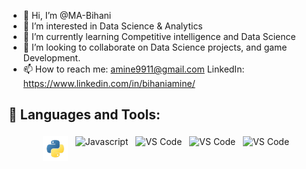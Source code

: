 - 👋 Hi, I’m @MA-Bihani
- 👀 I’m interested in Data Science & Analytics
- 🌱 I’m currently learning Competitive intelligence and Data Science
- 💞️ I’m looking to collaborate on Data Science projects, and game Development.
- 📫 How to reach me: amine9911@gmail.com 
                      LinkedIn: https://www.linkedin.com/in/bihaniamine/

## 🧰 Languages and Tools:
<p align="center">
<img src="https://raw.githubusercontent.com/github/explore/80688e429a7d4ef2fca1e82350fe8e3517d3494d/topics/python/python.png" alt="Python" height="40" style="vertical-align:top; margin:4px">
<img src="https://img.shields.io/badge/-PowerBI-F2C811?logo=powerBI&logoColor=black&style=flat" alt="Javascript" height="40" style="vertical-align:top; margin:4px">
<img src="https://img.shields.io/badge/-Jupyter-F37626?logo=Jupyter&logoColor=black&style=flat" alt="VS Code" height="40" style="vertical-align:top; margin:4px">
<img src="https://img.shields.io/badge/-R-276DC3?logo=R&logoColor=black&style=flat" alt="VS Code" height="40" style="vertical-align:top; margin:4px">
<img src="https://img.shields.io/badge/-Googlecloud-4285F4?logo=Googlecloud&logoColor=black&style=flat" alt="VS Code" height="40" style="vertical-align:top; margin:4px">
</p>
<!---
MA-Bihani/MA-Bihani is a ✨ special ✨ repository because its `README.md` (this file) appears on your GitHub profile.
You can click the Preview link to take a look at your changes.
--->
